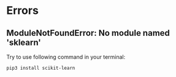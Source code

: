 # Errors

## ModuleNotFoundError: No module named 'sklearn'

Try to use following command in your terminal:
```bash
pip3 install scikit-learn
```
